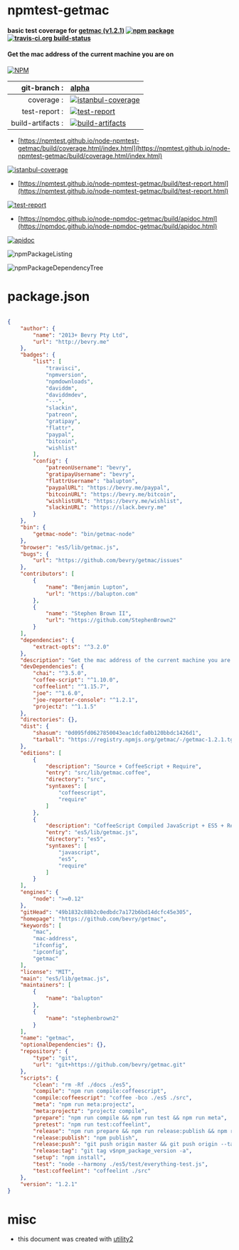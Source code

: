 # npmtest-getmac

#### basic test coverage for  [getmac (v1.2.1)](https://github.com/bevry/getmac)  [![npm package](https://img.shields.io/npm/v/npmtest-getmac.svg?style=flat-square)](https://www.npmjs.org/package/npmtest-getmac) [![travis-ci.org build-status](https://api.travis-ci.org/npmtest/node-npmtest-getmac.svg)](https://travis-ci.org/npmtest/node-npmtest-getmac)

#### Get the mac address of the current machine you are on

[![NPM](https://nodei.co/npm/getmac.png?downloads=true&downloadRank=true&stars=true)](https://www.npmjs.com/package/getmac)

| git-branch : | [alpha](https://github.com/npmtest/node-npmtest-getmac/tree/alpha)|
|--:|:--|
| coverage : | [![istanbul-coverage](https://npmtest.github.io/node-npmtest-getmac/build/coverage.badge.svg)](https://npmtest.github.io/node-npmtest-getmac/build/coverage.html/index.html)|
| test-report : | [![test-report](https://npmtest.github.io/node-npmtest-getmac/build/test-report.badge.svg)](https://npmtest.github.io/node-npmtest-getmac/build/test-report.html)|
| build-artifacts : | [![build-artifacts](https://npmtest.github.io/node-npmtest-getmac/glyphicons_144_folder_open.png)](https://github.com/npmtest/node-npmtest-getmac/tree/gh-pages/build)|

- [https://npmtest.github.io/node-npmtest-getmac/build/coverage.html/index.html](https://npmtest.github.io/node-npmtest-getmac/build/coverage.html/index.html)

[![istanbul-coverage](https://npmtest.github.io/node-npmtest-getmac/build/screenCapture.buildCi.browser.%252Ftmp%252Fbuild%252Fcoverage.lib.html.png)](https://npmtest.github.io/node-npmtest-getmac/build/coverage.html/index.html)

- [https://npmtest.github.io/node-npmtest-getmac/build/test-report.html](https://npmtest.github.io/node-npmtest-getmac/build/test-report.html)

[![test-report](https://npmtest.github.io/node-npmtest-getmac/build/screenCapture.buildCi.browser.%252Ftmp%252Fbuild%252Ftest-report.html.png)](https://npmtest.github.io/node-npmtest-getmac/build/test-report.html)

- [https://npmdoc.github.io/node-npmdoc-getmac/build/apidoc.html](https://npmdoc.github.io/node-npmdoc-getmac/build/apidoc.html)

[![apidoc](https://npmdoc.github.io/node-npmdoc-getmac/build/screenCapture.buildCi.browser.%252Ftmp%252Fbuild%252Fapidoc.html.png)](https://npmdoc.github.io/node-npmdoc-getmac/build/apidoc.html)

![npmPackageListing](https://npmtest.github.io/node-npmtest-getmac/build/screenCapture.npmPackageListing.svg)

![npmPackageDependencyTree](https://npmtest.github.io/node-npmtest-getmac/build/screenCapture.npmPackageDependencyTree.svg)



# package.json

```json

{
    "author": {
        "name": "2013+ Bevry Pty Ltd",
        "url": "http://bevry.me"
    },
    "badges": {
        "list": [
            "travisci",
            "npmversion",
            "npmdownloads",
            "daviddm",
            "daviddmdev",
            "---",
            "slackin",
            "patreon",
            "gratipay",
            "flattr",
            "paypal",
            "bitcoin",
            "wishlist"
        ],
        "config": {
            "patreonUsername": "bevry",
            "gratipayUsername": "bevry",
            "flattrUsername": "balupton",
            "paypalURL": "https://bevry.me/paypal",
            "bitcoinURL": "https://bevry.me/bitcoin",
            "wishlistURL": "https://bevry.me/wishlist",
            "slackinURL": "https://slack.bevry.me"
        }
    },
    "bin": {
        "getmac-node": "bin/getmac-node"
    },
    "browser": "es5/lib/getmac.js",
    "bugs": {
        "url": "https://github.com/bevry/getmac/issues"
    },
    "contributors": [
        {
            "name": "Benjamin Lupton",
            "url": "https://balupton.com"
        },
        {
            "name": "Stephen Brown II",
            "url": "https://github.com/StephenBrown2"
        }
    ],
    "dependencies": {
        "extract-opts": "^3.2.0"
    },
    "description": "Get the mac address of the current machine you are on",
    "devDependencies": {
        "chai": "^3.5.0",
        "coffee-script": "^1.10.0",
        "coffeelint": "^1.15.7",
        "joe": "^1.6.0",
        "joe-reporter-console": "^1.2.1",
        "projectz": "^1.1.5"
    },
    "directories": {},
    "dist": {
        "shasum": "0d095fd0627850043eac1dcfa0b120bbdc1426d1",
        "tarball": "https://registry.npmjs.org/getmac/-/getmac-1.2.1.tgz"
    },
    "editions": [
        {
            "description": "Source + CoffeeScript + Require",
            "entry": "src/lib/getmac.coffee",
            "directory": "src",
            "syntaxes": [
                "coffeescript",
                "require"
            ]
        },
        {
            "description": "CoffeeScript Compiled JavaScript + ES5 + Require",
            "entry": "es5/lib/getmac.js",
            "directory": "es5",
            "syntaxes": [
                "javascript",
                "es5",
                "require"
            ]
        }
    ],
    "engines": {
        "node": ">=0.12"
    },
    "gitHead": "49b1832c88b2c0edbdc7a172b6bd14dcfc45e305",
    "homepage": "https://github.com/bevry/getmac",
    "keywords": [
        "mac",
        "mac-address",
        "ifconfig",
        "ipconfig",
        "getmac"
    ],
    "license": "MIT",
    "main": "es5/lib/getmac.js",
    "maintainers": [
        {
            "name": "balupton"
        },
        {
            "name": "stephenbrown2"
        }
    ],
    "name": "getmac",
    "optionalDependencies": {},
    "repository": {
        "type": "git",
        "url": "git+https://github.com/bevry/getmac.git"
    },
    "scripts": {
        "clean": "rm -Rf ./docs ./es5",
        "compile": "npm run compile:coffeescript",
        "compile:coffeescript": "coffee -bco ./es5 ./src",
        "meta": "npm run meta:projectz",
        "meta:projectz": "projectz compile",
        "prepare": "npm run compile && npm run test && npm run meta",
        "pretest": "npm run test:coffeelint",
        "release": "npm run prepare && npm run release:publish && npm run release:tag && npm run release:push",
        "release:publish": "npm publish",
        "release:push": "git push origin master && git push origin --tags",
        "release:tag": "git tag v$npm_package_version -a",
        "setup": "npm install",
        "test": "node --harmony ./es5/test/everything-test.js",
        "test:coffeelint": "coffeelint ./src"
    },
    "version": "1.2.1"
}
```



# misc
- this document was created with [utility2](https://github.com/kaizhu256/node-utility2)
